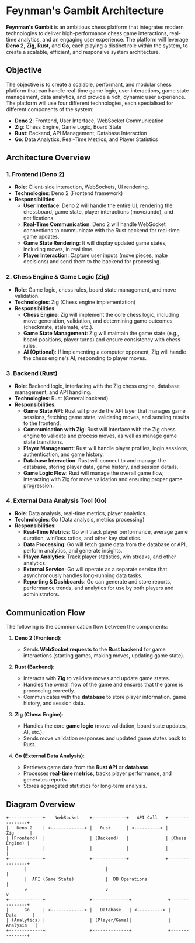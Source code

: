 # Feynman's Gambit Architecture

**Feynman's Gambit** is an ambitious chess platform that integrates modern technologies to deliver high-performance chess game interactions, real-time analytics, and an engaging user experience. The platform will leverage **Deno 2**, **Zig**, **Rust**, and **Go**, each playing a distinct role within the system, to create a scalable, efficient, and responsive system architecture.

## Objective

The objective is to create a scalable, performant, and modular chess platform that can handle real-time game logic, user interactions, game state management, data analytics, and provide a rich, dynamic user experience. The platform will use four different technologies, each specialised for different components of the system:

- **Deno 2**: Frontend, User Interface, WebSocket Communication
- **Zig**: Chess Engine, Game Logic, Board State
- **Rust**: Backend, API Management, Database Interaction
- **Go**: Data Analytics, Real-Time Metrics, and Player Statistics

## Architecture Overview

### 1. **Frontend (Deno 2)**
- **Role**: Client-side interaction, WebSockets, UI rendering.
- **Technologies**: Deno 2 (Frontend framework)
- **Responsibilities**:
  - **User Interface**: Deno 2 will handle the entire UI, rendering the chessboard, game state, player interactions (move/undo), and notifications.
  - **Real-Time Communication**: Deno 2 will handle WebSocket connections to communicate with the Rust backend for real-time game updates.
  - **Game State Rendering**: It will display updated game states, including moves, in real time.
  - **Player Interaction**: Capture user inputs (move pieces, make decisions) and send them to the backend for processing.

### 2. **Chess Engine & Game Logic (Zig)**
- **Role**: Game logic, chess rules, board state management, and move validation.
- **Technologies**: Zig (Chess engine implementation)
- **Responsibilities**:
  - **Chess Engine**: Zig will implement the core chess logic, including move generation, validation, and determining game outcomes (checkmate, stalemate, etc.).
  - **Game State Management**: Zig will maintain the game state (e.g., board positions, player turns) and ensure consistency with chess rules.
  - **AI (Optional)**: If implementing a computer opponent, Zig will handle the chess engine's AI, responding to player moves.

### 3. **Backend (Rust)**
- **Role**: Backend logic, interfacing with the Zig chess engine, database management, and API handling.
- **Technologies**: Rust (General backend)
- **Responsibilities**:
  - **Game State API**: Rust will provide the API layer that manages game sessions, fetching game state, validating moves, and sending results to the frontend.
  - **Communication with Zig**: Rust will interface with the Zig chess engine to validate and process moves, as well as manage game state transitions.
  - **Player Management**: Rust will handle player profiles, login sessions, authentication, and game history.
  - **Database Interaction**: Rust will connect to and manage the database, storing player data, game history, and session details.
  - **Game Logic Flow**: Rust will manage the overall game flow, interacting with Zig for move validation and ensuring proper game progression.

### 4. **External Data Analysis Tool (Go)**
- **Role**: Data analysis, real-time metrics, player analytics.
- **Technologies**: Go (Data analysis, metrics processing)
- **Responsibilities**:
  - **Real-Time Metrics**: Go will track player performance, average game duration, win/loss ratios, and other key statistics.
  - **Data Processing**: Go will fetch game data from the database or API, perform analytics, and generate insights.
  - **Player Analytics**: Track player statistics, win streaks, and other analytics.
  - **External Service**: Go will operate as a separate service that asynchronously handles long-running data tasks.
  - **Reporting & Dashboards**: Go can generate and store reports, performance trends, and analytics for use by both players and administrators.

## Communication Flow

The following is the communication flow between the components:

1. **Deno 2 (Frontend)**:
   - Sends **WebSocket requests** to the **Rust backend** for game interactions (starting games, making moves, updating game state).
   
2. **Rust (Backend)**:
   - Interacts with **Zig** to validate moves and update game states.
   - Handles the overall flow of the game and ensures that the game is proceeding correctly.
   - Communicates with the **database** to store player information, game history, and session data.

3. **Zig (Chess Engine)**:
   - Handles the core **game logic** (move validation, board state updates, AI, etc.).
   - Sends move validation responses and updated game states back to Rust.

4. **Go (External Data Analysis)**:
   - Retrieves game data from the **Rust API** or **database**.
   - Processes **real-time metrics**, tracks player performance, and generates reports.
   - Stores aggregated statistics for long-term analysis.

## Diagram Overview

```plaintextEngine
+-------------+    WebSocket    +-------------+   API Call   +----------------+
|   Deno 2    | <-------------> |   Rust      | <----------> |       Zig      |
| (Frontend)  |                 | (Backend)   |              | (Chess Engine) |
|             |                 |             |              |                |
+-------------+                 +-------------+              +----------------+
       |                              |                               |
       |  API (Game State)            |  DB Operations                |
       v                              v                               v
+-------------+                 +--------------+              +---------------+
|      Go     | <-------------> |   Database   | <----------> |     Data      |
| (Analytics) |                 | (Player/Game)|              |    Analysis   |
+-------------+                 +--------------+              +---------------+
